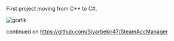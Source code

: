 First project moving from C++ to C#,

![grafik](https://github.com/Siyarbekir47/SteamManager/assets/146875165/916a3e2d-e7c1-47c8-a717-4b85373c500e)

continued on https://github.com/Siyarbekir47/SteamAccManager
